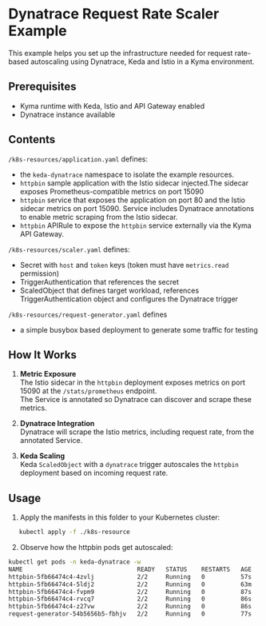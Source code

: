 # Dynatrace Request Rate Scaler Example

This example helps you set up the infrastructure needed for request rate-based autoscaling using Dynatrace, Keda and Istio in a Kyma environment.

## Prerequisites

- Kyma runtime with Keda, Istio and API Gateway enabled
- Dynatrace instance available

## Contents

`/k8s-resources/application.yaml` defines:
 - the `keda-dynatrace` namespace to isolate the example resources.
 - `httpbin` sample application with the Istio sidecar injected.The sidecar exposes Prometheus-compatible metrics on port 15090
 - `httpbin` service that exposes the application on port 80 and the Istio sidecar metrics on port 15090. Service includes Dynatrace annotations to enable metric scraping from the Istio sidecar.
 - `httpbin` APIRule to expose the `httpbin` service externally via the Kyma API Gateway.

`/k8s-resources/scaler.yaml` defines:
 - Secret with `host` and `token` keys (token must have `metrics.read` permission)
 - TriggerAuthentication that references the secret
 - ScaledObject that defines target workload, references TriggerAuthentication object and configures the Dynatrace trigger

`/k8s-resources/request-generator.yaml` defines
 - a simple busybox based deployment to generate some traffic for testing

## How It Works

1. **Metric Exposure**  
   The Istio sidecar in the `httpbin` deployment exposes metrics on port 15090 at the `/stats/prometheus` endpoint.  
   The Service is annotated so Dynatrace can discover and scrape these metrics.

2. **Dynatrace Integration**  
   Dynatrace will scrape the Istio metrics, including request rate, from the annotated Service.

3. **Keda Scaling**  
   Keda `ScaledObject` with a `dynatrace` trigger autoscales the `httpbin` deployment based on incoming request rate.

## Usage

1. Apply the manifests in this folder to your Kubernetes cluster:

```bash
   kubectl apply -f ./k8s-resource
```

2. Observe how the httpbin pods get autoscaled:

```bash
kubectl get pods -n keda-dynatrace -w
NAME                                READY   STATUS    RESTARTS   AGE
httpbin-5fb66474c4-4zvlj            2/2     Running   0          57s
httpbin-5fb66474c4-5ldj2            2/2     Running   0          63m
httpbin-5fb66474c4-fvpm9            2/2     Running   0          87s
httpbin-5fb66474c4-rvcq7            2/2     Running   0          86s
httpbin-5fb66474c4-z27vw            2/2     Running   0          86s
request-generator-54b5656b5-fbhjv   2/2     Running   0          77s
```